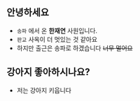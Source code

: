 ## 안녕하세요
- ```송파``` 에서 온 **한재연** 사원입니다.
- ```판교``` 사옥이 더 멋있는 것 같아요
- 하지만 출근은 송파로 하겠습니다 ~~너무 멀어요~~
## 강아지 좋아하시나요?
- 저는 강아지 키웁니다